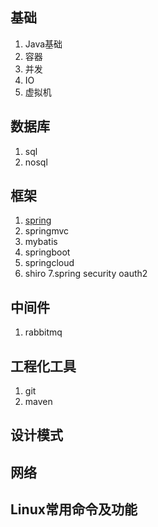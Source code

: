 ## 基础
  1. Java基础
  2. 容器
  3. 并发
  4. IO
  5. 虚拟机
## 数据库
  1. sql
  2. nosql
## 框架
  1. [spring](https://https://github.com/liujingfu/Notes/blob/master/notes/spring.md)
  2. springmvc
  3. mybatis
  4. springboot
  5. springcloud
  6. shiro
  7.spring security oauth2
## 中间件
  1. rabbitmq
## 工程化工具
  1. git
  2. maven
## 设计模式
## 网络
## Linux常用命令及功能
